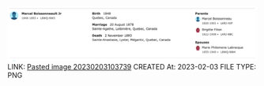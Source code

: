 ![Pasted image 20230203103739](../../genealogy/attachments/Pasted%20image%2020230203103739.png)
LINK: [Pasted image 20230203103739](../../genealogy/attachments/Pasted%20image%2020230203103739.png)
CREATED At: 2023-02-03
FILE TYPE: PNG
